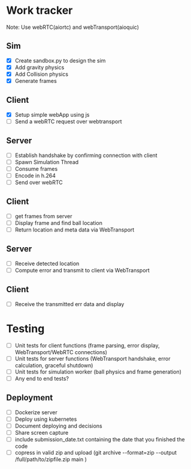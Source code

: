 # Work tracker

Note: Use webRTC(aiortc) and webTransport(aioquic)

## Sim
- [x] Create sandbox.py to design the sim
- [x] Add gravity physics
- [x] Add Collision physics
- [x] Generate frames

## Client
- [x] Setup simple webApp using js
- [ ] Send a webRTC request over webtransport 

## Server
- [ ] Establish handshake by confirming connection with client
- [ ] Spawn Simulation Thread
- [ ] Consume frames
- [ ] Encode in h.264 
- [ ] Send over webRTC

## Client
- [ ] get frames from server
- [ ] Display frame and find ball location
- [ ] Return location and meta data via WebTransport

## Server
- [ ] Receive detected location
- [ ] Compute error and transmit to client via WebTransport

## Client
- [ ] Receive the transmitted err data and display

# Testing
- [ ] Unit tests for client functions (frame parsing, error display, WebTransport/WebRTC connections)
- [ ] Unit tests for server functions (WebTransport handshake, error calculation, graceful shutdown)
- [ ] Unit tests for simulation worker (ball physics and frame generation)
- [ ] Any end to end tests?

## Deployment
- [ ] Dockerize server
- [ ] Deploy using kubernetes
- [ ] Document deploying and decisions
- [ ] Share screen capture
- [ ] include submission_date.txt containing the date that you finished the code
- [ ] copress in valid zip and upload (git archive --format=zip --output /full/path/to/zipfile.zip main )
